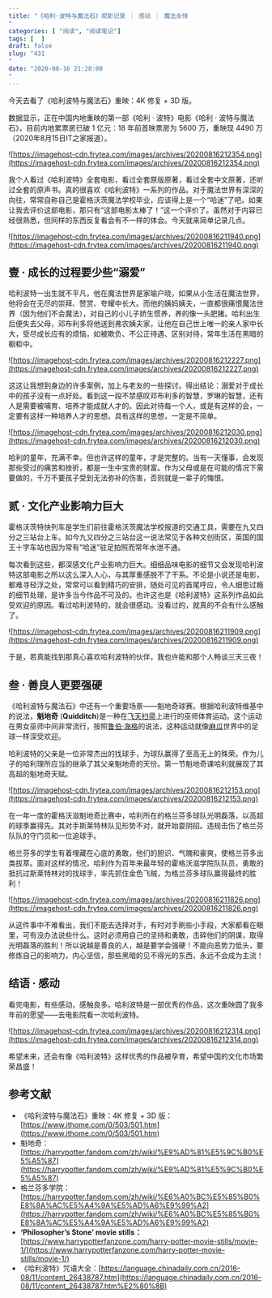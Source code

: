 ```yaml
---
title: "《哈利·波特与魔法石》观影记录 ｜ 感动 ｜ 魔法永恒"
categories: [ "阅读", "阅读笔记"]
tags: [  ]
draft: false
slug: "431"
date: "2020-08-16 21:28:00"
---
```


今天去看了《哈利波特与魔法石》重映：4K 修复 + 3D 版。

数据显示，正在中国内地重映的第一部《哈利 · 波特》电影《哈利 · 波特与魔法石》，目前内地累票房已破 1 亿元：18 年前首映票房为 5600 万，重映现 4490 万（2020年8月15日IT之家报道）。

![https://imagehost-cdn.frytea.com/images/archives/20200816212354.png](https://imagehost-cdn.frytea.com/images/archives/20200816212354.png)

我个人看过《哈利波特》全套电影，看过全套原版原著，看过全套中文原著，还听过全套的原声书。真的很喜欢《哈利波特》一系列的作品。对于魔法世界有深深的向往，常常自称自己是霍格沃茨魔法学校毕业，应该得上是一个“哈迷”了吧。如果让我去评价这部电影，那只有“这部电影太棒了！”这一个评价了。虽然对于内容已经很熟悉，但同样的东西反复看会有不一样的体会。今天就来简单记录几点。

![https://imagehost-cdn.frytea.com/images/archives/20200816211940.png](https://imagehost-cdn.frytea.com/images/archives/20200816211940.png)

## 壹 · 成长的过程要少些“溺爱”

哈利波特一出生就不平凡，他在魔法世界是家喻户晓，如果从小生活在魔法世界，他将会在无尽的崇拜、赞赏、夸耀中长大。而他的姨妈姨夫，一直都很痛恨魔法世界（因为他们不会魔法），对自己的小儿子娇生惯养，养的像一头肥猪。哈利出生后便失去父母，邓布利多将他送到弗农姨夫家，让他在自己世上唯一的亲人家中长大，受尽成长应有的烦恼，如被欺负、不公正待遇、区别对待，常年生活在黑暗的橱柜中。

![https://imagehost-cdn.frytea.com/images/archives/20200816212227.png](https://imagehost-cdn.frytea.com/images/archives/20200816212227.png)

这这让我想到身边的许多案例，加上与老友的一些探讨。得出结论：溺爱对于成长中的孩子没有一点好处。看到这一段不禁感叹邓布利多的智慧，罗琳的智慧，还有人是需要被哺育、培养才能成就人才的。因此对待每一个人，或是有这样的会，一定要有这样一种培养人才的思想。具有这样的思想，一定是不简单。

![https://imagehost-cdn.frytea.com/images/archives/20200816212030.png](https://imagehost-cdn.frytea.com/images/archives/20200816212030.png)

哈利的童年，充满不幸。但也许这样的童年，才是完整的。当有一天懂事，会发现那些受过的痛苦和挫折，都是一生中宝贵的财富。作为父母或是在可能的情况下需要做的，千万不要孩子受到无法弥补的伤害，否则就是一辈子的悔恨。

## 贰 · 文化产业影响力巨大

霍格沃茨特快列车是学生们前往霍格沃茨魔法学校报道的交通工具，需要在九又四分之三站台上车。如今九又四分之三站台这一说法常见于各种文创街区，英国的国王十字车站也因为常有“哈迷”驻足拍照而常年水泄不通。

每次看到这些，都深感文化产业影响力巨大。细细品味电影的细节又会发现哈利波特这部电影之所以这么深入人心，与其厚重感脱不了干系。不论是小说还是电影，都难寻轻浮之处，常常可以看到精巧的安排，随处可见的首尾呼应，令人细思过瘾的细节处理，是许多当今作品不可及的。也许这也是《哈利波特》这系列作品如此受欢迎的原因。看过哈利波特的，就会很感动。没看过的，就真的不会有什么感触了。

![https://imagehost-cdn.frytea.com/images/archives/20200816211909.png](https://imagehost-cdn.frytea.com/images/archives/20200816211909.png)

于是，若真能找到那真心喜欢哈利波特的伙伴，我也许能和那个人畅谈三天三夜！

## 叁 · 善良人更要强硬

《哈利波特与魔法石》中还有一个重要场景——魁地奇球赛。根据哈利波特维基中的说法，**魁地奇** (**Quidditch**)是一种在[飞天扫帚](https://harrypotter.fandom.com/zh/wiki/%E9%A3%9E%E5%A4%A9%E6%89%AB%E5%B8%9A)上进行的巫师体育运动。这个运动在男女巫师中间非常流行，按照[鲁伯·海格](https://harrypotter.fandom.com/zh/wiki/%E9%B2%81%E4%BC%AF%C2%B7%E6%B5%B7%E6%A0%BC)的说法，这种运动就像[麻瓜](https://harrypotter.fandom.com/zh/wiki/%E9%BA%BB%E7%93%9C)世界中的足球一样深受欢迎。

哈利波特的父亲是一位非常杰出的找球手，为球队赢得了至高无上的殊荣。作为儿子的哈利理所应当的继承了其父亲魁地奇的天份。第一节魁地奇课哈利就展现了其高超的魁地奇天赋。

![https://imagehost-cdn.frytea.com/images/archives/20200816212153.png](https://imagehost-cdn.frytea.com/images/archives/20200816212153.png)

在一年一度的霍格沃滋魁地奇比赛中，哈利所在的格兰芬多球队光明磊落，以高超的球季赢得先。其对手斯莱特林队见形势不对，就开始耍阴招。违规击伤了格兰芬队队的守门员和一位追球手。

格兰芬多的学生有着埋藏在心底的勇敢，他们的胆识、气魄和豪爽，使格兰芬多出类拔萃。面对这样的情况，哈利作为百年来最年轻的霍格沃滋学院队队员，勇敢的抵抗过斯莱特林对的找球手，率先抓住金色飞贼，为格兰芬多球队赢得最终的胜利！

![https://imagehost-cdn.frytea.com/images/archives/20200816211826.png](https://imagehost-cdn.frytea.com/images/archives/20200816211826.png)

从这件事中不难看出，我们不能去选择对手，有时对手刷些小手段，大家都看在眼里，可有没办法说些什么。这时必须用自己的坚持和勇敢，击碎他们的阴谋，取得光明磊落的胜利！所以说越是善良的人，越是要学会强硬！不能向恶势力低头，要修炼自己的影响力，内心坚信，那些黑暗的见不得光的东西，永远不会成为主流！

## 结语 · 感动

看完电影，有些感动，感触良多。哈利波特是一部优秀的作品，这次重映圆了我多年前的愿望——去电影院看一次哈利波特。

![https://imagehost-cdn.frytea.com/images/archives/20200816212314.png](https://imagehost-cdn.frytea.com/images/archives/20200816212314.png)

希望未来，还会有像《哈利波特》这样优秀的作品被孕育，希望中国的文化市场繁荣昌盛！

## 参考文献

- 《哈利波特与魔法石》重映：4K 修复 + 3D 版：[https://www.ithome.com/0/503/501.htm](https://www.ithome.com/0/503/501.htm)
- 魁地奇：[https://harrypotter.fandom.com/zh/wiki/%E9%AD%81%E5%9C%B0%E5%A5%87](https://harrypotter.fandom.com/zh/wiki/%E9%AD%81%E5%9C%B0%E5%A5%87)
- 格兰芬多学院：[https://harrypotter.fandom.com/zh/wiki/%E6%A0%BC%E5%85%B0%E8%8A%AC%E5%A4%9A%E5%AD%A6%E9%99%A2](https://harrypotter.fandom.com/zh/wiki/%E6%A0%BC%E5%85%B0%E8%8A%AC%E5%A4%9A%E5%AD%A6%E9%99%A2)
- **‘Philosopher’s Stone’ movie stills：**[https://www.harrypotterfanzone.com/harry-potter-movie-stills/movie-1/](https://www.harrypotterfanzone.com/harry-potter-movie-stills/movie-1/)
- 《哈利波特》咒语大全：[https://language.chinadaily.com.cn/2016-08/11/content_26438787.htm](https://language.chinadaily.com.cn/2016-08/11/content_26438787.htm%E2%80%8B)